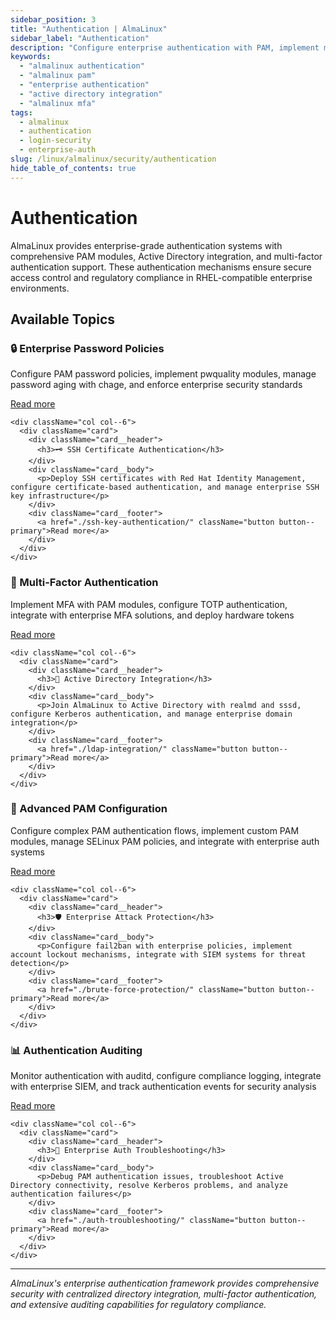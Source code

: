 ```yaml
---
sidebar_position: 3
title: "Authentication | AlmaLinux"
sidebar_label: "Authentication"
description: "Configure enterprise authentication with PAM, implement multi-factor authentication, integrate with Active Directory and LDAP, and secure user login processes in AlmaLinux."
keywords:
  - "almalinux authentication"
  - "almalinux pam"
  - "enterprise authentication"
  - "active directory integration"
  - "almalinux mfa"
tags:
  - almalinux
  - authentication
  - login-security
  - enterprise-auth
slug: /linux/almalinux/security/authentication
hide_table_of_contents: true
---
```


# Authentication

AlmaLinux provides enterprise-grade authentication systems with comprehensive PAM modules, Active Directory integration, and multi-factor authentication support. These authentication mechanisms ensure secure access control and regulatory compliance in RHEL-compatible enterprise environments.

## Available Topics

<div className="container">
  <div className="row">
    <div className="col col--6">
      <div className="card">
        <div className="card__header">
          <h3>🔒 Enterprise Password Policies</h3>
        </div>
        <div className="card__body">
          <p>Configure PAM password policies, implement pwquality modules, manage password aging with chage, and enforce enterprise security standards</p>
        </div>
        <div className="card__footer">
          <a href="./password-security/" className="button button--primary">Read more</a>
        </div>
      </div>
    </div>
    
    <div className="col col--6">
      <div className="card">
        <div className="card__header">
          <h3>🗝️ SSH Certificate Authentication</h3>
        </div>
        <div className="card__body">
          <p>Deploy SSH certificates with Red Hat Identity Management, configure certificate-based authentication, and manage enterprise SSH key infrastructure</p>
        </div>
        <div className="card__footer">
          <a href="./ssh-key-authentication/" className="button button--primary">Read more</a>
        </div>
      </div>
    </div>
  </div>

  <div className="row">
    <div className="col col--6">
      <div className="card">
        <div className="card__header">
          <h3>📱 Multi-Factor Authentication</h3>
        </div>
        <div className="card__body">
          <p>Implement MFA with PAM modules, configure TOTP authentication, integrate with enterprise MFA solutions, and deploy hardware tokens</p>
        </div>
        <div className="card__footer">
          <a href="./two-factor-authentication/" className="button button--primary">Read more</a>
        </div>
      </div>
    </div>
    
    <div className="col col--6">
      <div className="card">
        <div className="card__header">
          <h3>🏢 Active Directory Integration</h3>
        </div>
        <div className="card__body">
          <p>Join AlmaLinux to Active Directory with realmd and sssd, configure Kerberos authentication, and manage enterprise domain integration</p>
        </div>
        <div className="card__footer">
          <a href="./ldap-integration/" className="button button--primary">Read more</a>
        </div>
      </div>
    </div>
  </div>

  <div className="row">
    <div className="col col--6">
      <div className="card">
        <div className="card__header">
          <h3>🔐 Advanced PAM Configuration</h3>
        </div>
        <div className="card__body">
          <p>Configure complex PAM authentication flows, implement custom PAM modules, manage SELinux PAM policies, and integrate with enterprise auth systems</p>
        </div>
        <div className="card__footer">
          <a href="./pam-configuration/" className="button button--primary">Read more</a>
        </div>
      </div>
    </div>
    
    <div className="col col--6">
      <div className="card">
        <div className="card__header">
          <h3>🛡️ Enterprise Attack Protection</h3>
        </div>
        <div className="card__body">
          <p>Configure fail2ban with enterprise policies, implement account lockout mechanisms, integrate with SIEM systems for threat detection</p>
        </div>
        <div className="card__footer">
          <a href="./brute-force-protection/" className="button button--primary">Read more</a>
        </div>
      </div>
    </div>
  </div>

  <div className="row">
    <div className="col col--6">
      <div className="card">
        <div className="card__header">
          <h3>📊 Authentication Auditing</h3>
        </div>
        <div className="card__body">
          <p>Monitor authentication with auditd, configure compliance logging, integrate with enterprise SIEM, and track authentication events for security analysis</p>
        </div>
        <div className="card__footer">
          <a href="./authentication-logging/" className="button button--primary">Read more</a>
        </div>
      </div>
    </div>
    
    <div className="col col--6">
      <div className="card">
        <div className="card__header">
          <h3>🔧 Enterprise Auth Troubleshooting</h3>
        </div>
        <div className="card__body">
          <p>Debug PAM authentication issues, troubleshoot Active Directory connectivity, resolve Kerberos problems, and analyze authentication failures</p>
        </div>
        <div className="card__footer">
          <a href="./auth-troubleshooting/" className="button button--primary">Read more</a>
        </div>
      </div>
    </div>
  </div>
</div>

---

*AlmaLinux's enterprise authentication framework provides comprehensive security with centralized directory integration, multi-factor authentication, and extensive auditing capabilities for regulatory compliance.*